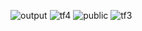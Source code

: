 ![output](https://github.com/abd0Samy/Sprints_Tasks/assets/26736512/73c07f8f-9030-452a-b617-5c4b449e9b8c)
![tf4](https://github.com/abd0Samy/Sprints_Tasks/assets/26736512/8dc0aad2-7e47-4204-9946-ef77bf9e5794)
![public](https://github.com/abd0Samy/Sprints_Tasks/assets/26736512/47bffd36-727e-4504-9c28-a733e3731382)
![tf3](https://github.com/abd0Samy/Sprints_Tasks/assets/26736512/b20d00d2-d59f-49a7-a41a-1bc0454d4fcf)



